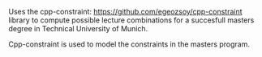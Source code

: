 Uses the cpp-constraint: https://github.com/egeozsoy/cpp-constraint library to compute possible lecture combinations for a succesfull masters degree in Technical University of Munich.

Cpp-constraint is used to model the constraints in the masters program.
